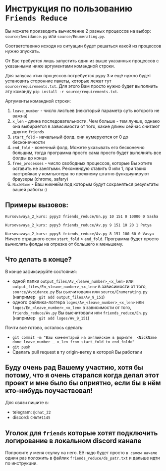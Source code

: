 # Инструкция по пользованию `Friends Reduce`
Вы можете производить вычисление 2 разных процессов на выбор:  `source/Avoidance.py` или `source/Enumerating.py`.

Соответственно исходя из ситуации будет решаться какой из процессов нужно зпускать.

От Вас требуется лишь запустить один из выше указанных процессов с указанными 
ниже аргументами командной строки.

Для запуска этих процессов потребуется pypy 3 и ещё нужно будет установить сторонние пакеты,
которые лежат тут `source/requirements.txt`. Для этого Вам просто нужно будет выполнить 
эту команду `pip install -r source/requirements.txt`.

Аргументы командной строки:
1. `leave_number` - число листьев (некоторый параметр суть которого не важна)
2. `x_len` - длина последовательности. Чем больше - тем лучше, однако она
выбирается в зависимости от того, какие длины сейчас считают другие `friends`
3. `start_fold` - начальный фолд. они нумеруются от 0 до бесконечности
4. `end_fold` - конечный фолд. Можете указывать его бесконечно большим,
 тогда программа просто сама просто будет выполнять все фолды до конца
5. `free_processes` - число свободных процессов, которые Вы хотите
оставить не занятыми. Рекомендую ставить 0 или 1, при таких настройках
у компьютера по прежнему штатно функциунируют браузеры (chrome, safary)
6. `NickName` - Ваш никнейм под которым будут сохраняться результаты вашей работы :)

## Примеры вызовов:

`Kursovavaya_2_kurs: pypy3 friends_reduce/En.py 10 151 0 10000 0 Sasha`

`Kursovavaya_2_kurs: pypy3 friends_reduce/Av.py 9 151 10 20 1 Petya`

`Kursovavaya_2_kurs: pypy3 friends_reduce/Av.py 8 151 100 60 0 Vasya`
Ничего страшного если `start_fold` > `end_fold`. 
Программа будет просто вычислять фолды на отрезке от большего к меньшему.

## Что делать в конце?

В конце зафиксируйте состояния: 
* одной папки `output_files/Av_<leave_number>_<x_len>` или `output_files/En_<leave_number>_<x_len>`
в зависимости от того, `source/Avoidance.py` Вы высчитовали или `source/Enumerating.py` (например `
git add output_files/Av_9_151`)
* одного файлика-логгера `loges/Av_<leave_number>_<x_len>` или `loges/En_<leave_number>_<x_len>`
в зависимости от того, `friends_reduce/Av.py` Вы высчитовали или `friends_reduce/En.py` (например `
git add loges/Av_9_151`)

Почти всё готово, осталось сделать:
* `git commit -m "Ваш комментарий на английском в формате 
<NickName done leave_number _ x_len from start_fold to end_fold>"`
* `git push`
* Сделать pull request в ту origin-ветку в которой Вы работали

## Буду очень рад Вашему участию, хотя бы потому, что я очень старался когда делал этот проект и мне было бы оприятно, если бы в нём кто-нибудь поучаствовал!

Для связи пишите в: 
* telegram: `@chat_22`
* discord: `CHAT#1145`

## Уголок для `friends` которые хотят подключить логирование в локальном discord канале 

Попросите у меня ссулку на него. Её надо будет просто `в самом начале` однин раз положить в 
файлик `friends_reduce/ds_patr.txt` и дальше идти по инструкции.